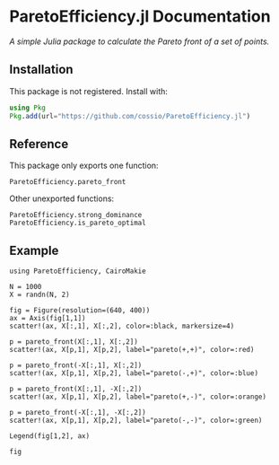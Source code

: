 # ParetoEfficiency.jl Documentation

*A simple Julia package to calculate the Pareto front of a set of points.*

## Installation

This package is not registered.
Install with:

```julia
using Pkg
Pkg.add(url="https://github.com/cossio/ParetoEfficiency.jl")
```

## Reference

This package only exports one function:

```@docs
ParetoEfficiency.pareto_front
```

Other unexported functions:

```@docs
ParetoEfficiency.strong_dominance
ParetoEfficiency.is_pareto_optimal
```

## Example

```@example
using ParetoEfficiency, CairoMakie

N = 1000
X = randn(N, 2)

fig = Figure(resolution=(640, 400))
ax = Axis(fig[1,1])
scatter!(ax, X[:,1], X[:,2], color=:black, markersize=4)

p = pareto_front(X[:,1], X[:,2])
scatter!(ax, X[p,1], X[p,2], label="pareto(+,+)", color=:red)

p = pareto_front(-X[:,1], X[:,2])
scatter!(ax, X[p,1], X[p,2], label="pareto(-,+)", color=:blue)

p = pareto_front(X[:,1], -X[:,2])
scatter!(ax, X[p,1], X[p,2], label="pareto(+,-)", color=:orange)

p = pareto_front(-X[:,1], -X[:,2])
scatter!(ax, X[p,1], X[p,2], label="pareto(-,-)", color=:green)

Legend(fig[1,2], ax)

fig
```